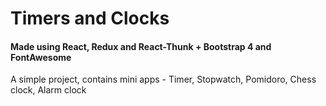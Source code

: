# Timers and Clocks

#### Made using React, Redux and React-Thunk + Bootstrap 4 and FontAwesome
A simple project, contains mini apps - Timer, Stopwatch, Pomidoro, Chess clock, Alarm clock

